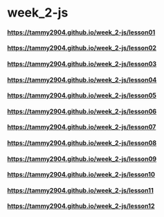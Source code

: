 # week_2-js
#### https://tammy2904.github.io/week_2-js/lesson01
#### https://tammy2904.github.io/week_2-js/lesson02
#### https://tammy2904.github.io/week_2-js/lesson03
#### https://tammy2904.github.io/week_2-js/lesson04
#### https://tammy2904.github.io/week_2-js/lesson05
#### https://tammy2904.github.io/week_2-js/lesson06
#### https://tammy2904.github.io/week_2-js/lesson07
#### https://tammy2904.github.io/week_2-js/lesson08
#### https://tammy2904.github.io/week_2-js/lesson09
#### https://tammy2904.github.io/week_2-js/lesson10
#### https://tammy2904.github.io/week_2-js/lesson11
#### https://tammy2904.github.io/week_2-js/lesson12
